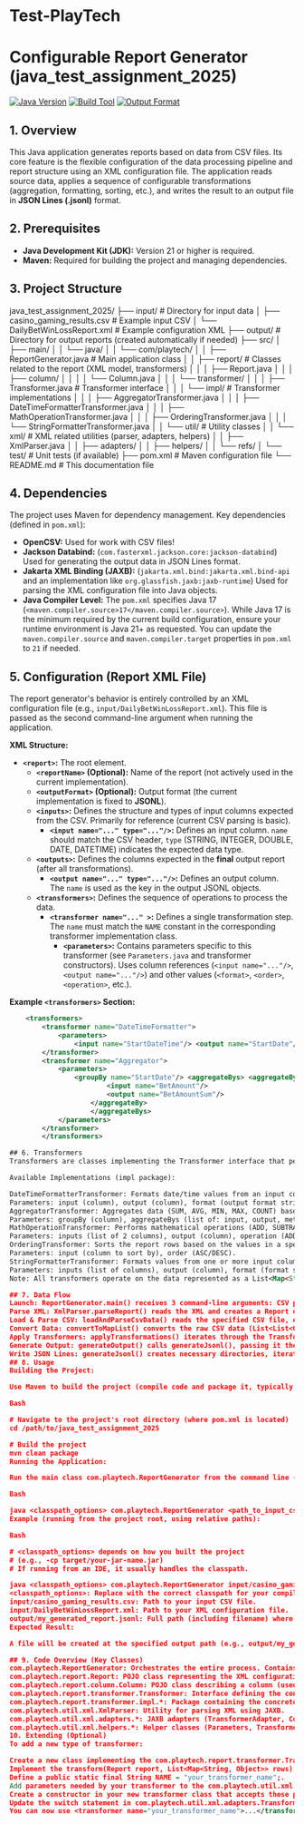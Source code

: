 # Test-PlayTech

# Configurable Report Generator (java_test_assignment_2025)

[![Java Version](https://img.shields.io/badge/Java-21+-blue.svg)](https://openjdk.java.net/projects/jdk/21/)
[![Build Tool](https://img.shields.io/badge/Build-Maven-red.svg)](https://maven.apache.org/)
[![Output Format](https://img.shields.io/badge/Output-JSONLines-orange.svg)](https://jsonlines.org/)

## 1. Overview

This Java application generates reports based on data from CSV files. Its core feature is the flexible configuration of the data processing pipeline and report structure using an XML configuration file. The application reads source data, applies a sequence of configurable transformations (aggregation, formatting, sorting, etc.), and writes the result to an output file in **JSON Lines (.jsonl)** format.

## 2. Prerequisites

* **Java Development Kit (JDK):** Version 21 or higher is required.
* **Maven:** Required for building the project and managing dependencies.

## 3. Project Structure

java_test_assignment_2025/
├── input/                      # Directory for input data
│   ├── casino_gaming_results.csv  # Example input CSV
│   └── DailyBetWinLossReport.xml  # Example configuration XML
├── output/                     # Directory for output reports (created automatically if needed)
├── src/
│   ├── main/
│   │   └── java/
│   │       └── com/playtech/
│   │           ├── ReportGenerator.java   # Main application class
│   │           ├── report/                # Classes related to the report (XML model, transformers)
│   │           │   ├── Report.java
│   │           │   ├── column/
│   │           │   │   └── Column.java
│   │           │   └── transformer/
│   │           │       ├── Transformer.java  # Transformer interface
│   │           │       └── impl/             # Transformer implementations
│   │           │           ├── AggregatorTransformer.java
│   │           │           ├── DateTimeFormatterTransformer.java
│   │           │           ├── MathOperationTransformer.java
│   │           │           ├── OrderingTransformer.java
│   │           │           └── StringFormatterTransformer.java
│   │           └── util/                  # Utility classes
│   │               └── xml/                 # XML related utilities (parser, adapters, helpers)
│   │                   ├── XmlParser.java
│   │                   ├── adapters/
│   │                   ├── helpers/
│   │                   └── refs/
│   └── test/                     # Unit tests (if available)
├── pom.xml                     # Maven configuration file
└── README.md                   # This documentation file
## 4. Dependencies

The project uses Maven for dependency management. Key dependencies (defined in `pom.xml`):
* **OpenCSV:** Used for work with CSV files!
* **Jackson Databind:** (`com.fasterxml.jackson.core:jackson-databind`) Used for generating the output data in JSON Lines format.
* **Jakarta XML Binding (JAXB):** (`jakarta.xml.bind:jakarta.xml.bind-api` and an implementation like `org.glassfish.jaxb:jaxb-runtime`) Used for parsing the XML configuration file into Java objects.
* **Java Compiler Level:** The `pom.xml` specifies Java 17 (`<maven.compiler.source>17</maven.compiler.source>`). While Java 17 is the minimum required by the current build configuration, ensure your runtime environment is Java 21+ as requested. You can update the `maven.compiler.source` and `maven.compiler.target` properties in `pom.xml` to `21` if needed.

## 5. Configuration (Report XML File)

The report generator's behavior is entirely controlled by an XML configuration file (e.g., `input/DailyBetWinLossReport.xml`). This file is passed as the second command-line argument when running the application.

**XML Structure:**

* **`<report>`:** The root element.
    * **`<reportName>` (Optional):** Name of the report (not actively used in the current implementation).
    * **`<outputFormat>` (Optional):** Output format (the current implementation is fixed to **JSONL**).
    * **`<inputs>`:** Defines the structure and types of input columns expected from the CSV. Primarily for reference (current CSV parsing is basic).
        * **`<input name="..." type="..."/>`:** Defines an input column. `name` should match the CSV header, `type` (STRING, INTEGER, DOUBLE, DATE, DATETIME) indicates the expected data type.
    * **`<outputs>`:** Defines the columns expected in the **final** output report (after all transformations).
        * **`<output name="..." type="..."/>`:** Defines an output column. The `name` is used as the key in the output JSONL objects.
    * **`<transformers>`:** Defines the sequence of operations to process the data.
        * **`<transformer name="..." >`:** Defines a single transformation step. The `name` must match the `NAME` constant in the corresponding transformer implementation class.
            * **`<parameters>`:** Contains parameters specific to this transformer (see `Parameters.java` and transformer constructors). Uses column references (`<input name="..."/>`, `<output name="..."/>`) and other values (`<format>`, `<order>`, `<operation>`, etc.).

**Example `<transformers>` Section:**

```xml
    <transformers>
        <transformer name="DateTimeFormatter">
            <parameters>
                <input name="StartDateTime"/> <output name="StartDate"/>   <format>yyyy-MM-dd</format> </parameters>
        </transformer>
        <transformer name="Aggregator">
            <parameters>
                <groupBy name="StartDate"/> <aggregateBys> <aggregateBy method="SUM">
                        <input name="BetAmount"/>
                        <output name="BetAmountSum"/>
                    </aggregateBy>
                    </aggregateBys>
            </parameters>
        </transformer>
        </transformers>

## 6. Transformers
Transformers are classes implementing the Transformer interface that perform specific operations on the report data. They are executed sequentially in the order defined in the XML configuration.

Available Implementations (impl package):

DateTimeFormatterTransformer: Formats date/time values from an input column to an output column using a specified pattern.
Parameters: input (column), output (column), format (output format string), inputFormat (optional input format string).
AggregatorTransformer: Aggregates data (SUM, AVG, MIN, MAX, COUNT) based on grouping by a specified column. This significantly changes the data structure (reduces row count).
Parameters: groupBy (column), aggregateBys (list of: input, output, method).
MathOperationTransformer: Performs mathematical operations (ADD, SUBTRACT) on two input columns, writing the result to an output column.
Parameters: inputs (list of 2 columns), output (column), operation (ADD/SUBTRACT).
OrderingTransformer: Sorts the report rows based on the values in a specified column.
Parameters: input (column to sort by), order (ASC/DESC).
StringFormatterTransformer: Formats values from one or more input columns into a string according to a specified pattern (String.format) and writes the result to an output column.
Parameters: inputs (list of columns), output (column), format (format string).
Note: All transformers operate on the data represented as a List<Map<String, Object>> and modify this list in place.

## 7. Data Flow
Launch: ReportGenerator.main() receives 3 command-line arguments: CSV path, XML path, Output JSONL path.
Parse XML: XmlParser.parseReport() reads the XML and creates a Report object containing the full configuration (including instantiated Transformer objects with their parameters, thanks to TransformerAdapter).
Load & Parse CSV: loadAndParseCsvData() reads the specified CSV file, extracts headers, and reads data rows.
Convert Data: convertToMapList() converts the raw CSV data (List<List<Object>>) into the List<Map<String, Object>> format, using headers as map keys.
Apply Transformers: applyTransformations() iterates through the Transformer list from the Report object. For each transformer, it calls the transform(report, dataRowsAsMapList) method. The transformer modifies the dataRowsAsMapList in place.
Generate Output: generateOutput() calls generateJsonl(), passing it the final transformed dataRowsAsMapList and the desired output file path.
Write JSON Lines: generateJsonl() creates necessary directories, iterates through the list of maps, converts each map to a JSON string using Jackson ObjectMapper, and writes it as a line to the output file, followed by a newline.
## 8. Usage
Building the Project:

Use Maven to build the project (compile code and package it, typically into a JAR file):

Bash

# Navigate to the project's root directory (where pom.xml is located)
cd /path/to/java_test_assignment_2025

# Build the project
mvn clean package
Running the Application:

Run the main class com.playtech.ReportGenerator from the command line (or the IntelliJ IDEA terminal), providing the three required arguments:

Bash

java <classpath_options> com.playtech.ReportGenerator <path_to_input_csv> <path_to_config_xml> <path_to_output_jsonl>
Example (running from the project root, using relative paths):

Bash

# <classpath_options> depends on how you built the project 
# (e.g., -cp target/your-jar-name.jar)
# If running from an IDE, it usually handles the classpath.

java <classpath_options> com.playtech.ReportGenerator input/casino_gaming_results.csv input/DailyBetWinLossReport.xml output/my_generated_report.jsonl
<classpath_options>: Replace with the correct classpath for your compiled project/JAR.
input/casino_gaming_results.csv: Path to your input CSV file.
input/DailyBetWinLossReport.xml: Path to your XML configuration file.
output/my_generated_report.jsonl: Full path (including filename) where the output JSON Lines file will be created. Use relative paths (without a leading / or \) to create the file within your project structure.
Expected Result:

A file will be created at the specified output path (e.g., output/my_generated_report.jsonl in the example) containing the processed data in JSON Lines format. The console will display logs indicating the progress and success or failure.

## 9. Code Overview (Key Classes)
com.playtech.ReportGenerator: Orchestrates the entire process. Contains the main method and helper static methods for each stage (parsing args, loading config, loading CSV, applying transforms, generating output).
com.playtech.report.Report: POJO class representing the XML configuration structure (used by JAXB).
com.playtech.report.column.Column: POJO class describing a column (used by JAXB).
com.playtech.report.transformer.Transformer: Interface defining the contract for all transformers (method transform(Report, List<Map<String, Object>>)).
com.playtech.report.transformer.impl.*: Package containing the concrete implementations of the Transformer interface.
com.playtech.util.xml.XmlParser: Utility for parsing XML using JAXB.
com.playtech.util.xml.adapters.*: JAXB adapters (TransformerAdapter, ColumnAdapter) used implicitly by JAXB to customize XML parsing.
com.playtech.util.xml.helpers.*: Helper classes (Parameters, TransformerWrapper) to facilitate XML structure and JAXB processing.
10. Extending (Optional)
To add a new type of transformer:

Create a new class implementing the com.playtech.report.transformer.Transformer interface in the impl package.
Implement the transform(Report report, List<Map<String, Object>> rows) method with your custom logic, modifying the rows list.
Define a public static final String NAME = "your_transformer_name";.
Add parameters needed by your transformer to the com.playtech.util.xml.helpers.Parameters class (with JAXB annotations).
Create a constructor in your new transformer class that accepts these parameters.
Update the switch statement in com.playtech.util.xml.adapters.TransformerAdapter.unmarshal() to instantiate your new transformer when its NAME is encountered in the XML.
You can now use <transformer name="your_transformer_name">...</transformer> in your XML configurations.

